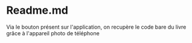 # Readme.md
<p> Via le bouton présent sur l'application, on recupère le code bare du livre grâce à l'appareil photo de téléphone </p>